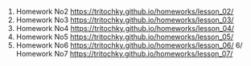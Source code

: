 1. Homework No2 https://tritochky.github.io/homeworks/lesson_02/
2. Homework No3 https://tritochky.github.io/homeworks/lesson_03/
3. Homework No4 https://tritochky.github.io/homeworks/lesson_04/
4. Homework No5 https://tritochky.github.io/homeworks/lesson_05/
5. Homework No6 https://tritochky.github.io/homeworks/lesson_06/
6/ Homework No7 https://tritochky.github.io/homeworks/lesson_07/
